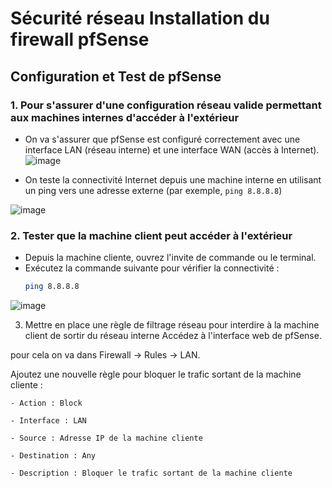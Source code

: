 # Sécurité réseau Installation du firewall pfSense
## Configuration et Test de pfSense

### 1. Pour s'assurer d'une configuration réseau valide permettant aux machines internes d'accéder à l'extérieur
- On va s'assurer que pfSense est configuré correctement avec une interface LAN (réseau interne) et une interface WAN (accès à Internet).
  ![image](https://github.com/user-attachments/assets/79d2b35e-0786-47ad-aff8-1c760c5c65f6)

- On teste la connectivité Internet depuis une machine interne en utilisant un ping vers une adresse externe (par exemple, `ping 8.8.8.8`)


![image](https://github.com/user-attachments/assets/bb90c45c-b1b6-4df6-b255-e18a671cc650)

### 2. Tester que la machine client peut accéder à l'extérieur
- Depuis la machine cliente, ouvrez l'invite de commande ou le terminal.
- Exécutez la commande suivante pour vérifier la connectivité :
  ```bash
  ping 8.8.8.8

![image](https://github.com/user-attachments/assets/64d08e8c-5981-48aa-bfb1-762008ea844b)


3. Mettre en place une règle de filtrage réseau pour interdire à la machine client de sortir du réseau interne
Accédez à l'interface web de pfSense.

  pour cela on va dans Firewall -> Rules -> LAN.

Ajoutez une nouvelle règle pour bloquer le trafic sortant de la machine cliente :

    - Action : Block

    - Interface : LAN

    - Source : Adresse IP de la machine cliente

    - Destination : Any

    - Description : Bloquer le trafic sortant de la machine cliente
